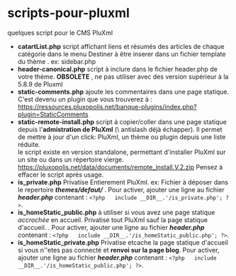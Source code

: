 # scripts-pour-pluxml
quelques script pour le CMS PluXml

* **catartList.php**  script affichant liens et résumés des articles de chaque catégorie dans le menu  Destiner à être inserer dans un fichier template du thème . ex: sidebar.php
* **header-canonical.php** script à inclure dans le fichier header.php de votre thème. **OBSOLETE** , ne pas utiliser avec des version supérieur à la 5.8.9 de Pluxml
* **static-comments.php** ajoute les commentaires dans une page statique. C'est devenu un plugin que vous trouverez à : https://ressources.pluxopolis.net/banque-plugins/index.php?plugin=StaticComments
* **static-remote-install.php** script à copier/coller dans une page statique depuis l'**admistration de PluXml** (\\ antislash déjà échapper). Il permet de mettre à jour d'un click: PluXml, un thème ou plugin depuis une liste réduite. <br> le script existe en version standalone, permettant d'installer PluXml sur un site ou dans un répertoire vierge. https://pluxopolis.net/data/documents/remote_install.V.2.zip Pensez à effacer le script aprés usage.
* **is_private.php** Privatise Entierement PluXml.  ex:  Fichier à déposer dans le repertoire ***themes/defaut/*** . Pour activer, ajouter une ligne au  fichier ***header.php*** contenant : `<?php   include __DIR__.'/is_private.php'; ?>`.
* **is_homeStatic_public.php** à utiliser si vous avez une page statique *accrochée* en accueil. Privatise tout PluXml sauf la page statique d'accueil.  . Pour activer, ajouter une ligne au  fichier ***header.php*** contenant : `<?php   include __DIR__.'/is_homeStatic_public.php'; ?>`.
* **is_homeStatic_private.php** Privatise etcache la page statique  d'accueil si vous n''etes pas connecté et **renvoi sur la page blog**.  Pour activer, ajouter une ligne au  fichier ***header.php*** contenant : `<?php   include __DIR__.'/is_homeStatic_public.php'; ?>`.
